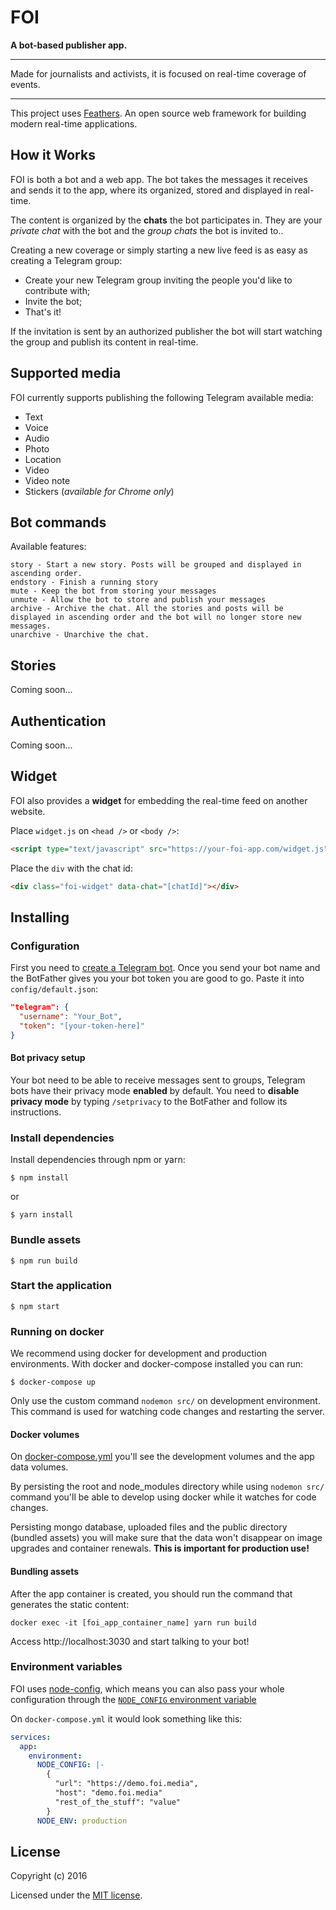 # FOI

**A bot-based publisher app.**

---

Made for journalists and activists, it is focused on real-time coverage of events.

---

This project uses [Feathers](http://feathersjs.com). An open source web framework for building modern real-time applications.

## How it Works

FOI is both a bot and a web app. The bot takes the messages it receives and sends it to the app, where its organized, stored and displayed in real-time.

The content is organized by the **chats** the bot participates in. They are your *private chat* with the bot and the *group chats* the bot is invited to..

Creating a new coverage or simply starting a new live feed is as easy as creating a Telegram group:

 - Create your new Telegram group inviting the people you'd like to contribute with;
 - Invite the bot;
 - That's it!

If the invitation is sent by an authorized publisher the bot will start watching the group and publish its content in real-time.

## Supported media

FOI currently supports publishing the following Telegram available media:

 - Text
 - Voice
 - Audio
 - Photo
 - Location
 - Video
 - Video note
 - Stickers (*available for Chrome only*)

## Bot commands

Available features:

```
story - Start a new story. Posts will be grouped and displayed in ascending order.
endstory - Finish a running story
mute - Keep the bot from storing your messages
unmute - Allow the bot to store and publish your messages
archive - Archive the chat. All the stories and posts will be displayed in ascending order and the bot will no longer store new messages.
unarchive - Unarchive the chat.
```

## Stories

Coming soon...

## Authentication

Coming soon...

## Widget

FOI also provides a **widget** for embedding the real-time feed on another website.

Place `widget.js` on `<head />` or `<body />`:

```html
<script type="text/javascript" src="https://your-foi-app.com/widget.js" async></script>
```

Place the `div` with the chat id:

```html
<div class="foi-widget" data-chat="[chatId]"></div>
```

## Installing

### Configuration

First you need to [create a Telegram bot](https://telegram.me/botfather). Once you send your bot name and the BotFather gives you your bot token you are good to go. Paste it into `config/default.json`:

```json
"telegram": {
  "username": "Your_Bot",
  "token": "[your-token-here]"
}
```

#### Bot privacy setup

Your bot need to be able to receive messages sent to groups, Telegram bots have their privacy mode **enabled** by default. You need to **disable privacy mode** by typing `/setprivacy` to the BotFather and follow its instructions.

### Install dependencies

Install dependencies through npm or yarn:

```
$ npm install
```

or

```
$ yarn install
```

### Bundle assets

```
$ npm run build
```

### Start the application

```
$ npm start
```

### Running on docker

We recommend using docker for development and production environments. With docker and docker-compose installed you can run:

```
$ docker-compose up
```

Only use the custom command `nodemon src/` on development environment. This command is used for watching code changes and restarting the server.

#### Docker volumes

On [docker-compose.yml](docker-compose.yml) you'll see the development volumes and the app data volumes.

By persisting the root and node_modules directory while using `nodemon src/` command you'll be able to develop using docker while it watches for code changes.

Persisting mongo database, uploaded files and the public directory (bundled assets) you will make sure that the data won't disappear on image upgrades and container renewals. **This is important for production use!**

#### Bundling assets

After the app container is created, you should run the command that generates the static content:

```
docker exec -it [foi_app_container_name] yarn run build
```

Access http://localhost:3030 and start talking to your bot!

### Environment variables

FOI uses [node-config](https://github.com/lorenwest/node-config), which means you can also pass your whole configuration through the [`NODE_CONFIG` environment variable](https://github.com/lorenwest/node-config/wiki/Environment-Variables#node_config)

On `docker-compose.yml` it would look something like this:

```yaml
services:
  app:
    environment:
      NODE_CONFIG: |-
        {
          "url": "https://demo.foi.media",
          "host": "demo.foi.media"
          "rest_of_the_stuff": "value"
        }
      NODE_ENV: production
```

## License

Copyright (c) 2016

Licensed under the [MIT license](LICENSE).
